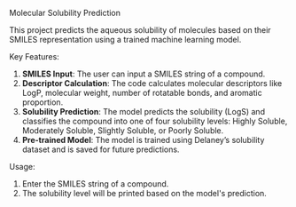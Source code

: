Molecular Solubility Prediction

This project predicts the aqueous solubility of molecules based on their SMILES representation using a trained machine learning model.

Key Features:
1. **SMILES Input**: The user can input a SMILES string of a compound.
2. **Descriptor Calculation**: The code calculates molecular descriptors like LogP, molecular weight, number of rotatable bonds, and aromatic proportion.
3. **Solubility Prediction**: The model predicts the solubility (LogS) and classifies the compound into one of four solubility levels: Highly Soluble, Moderately Soluble, Slightly Soluble, or Poorly Soluble.
4. **Pre-trained Model**: The model is trained using Delaney’s solubility dataset and is saved for future predictions.

Usage:
1. Enter the SMILES string of a compound.
2. The solubility level will be printed based on the model's prediction.
